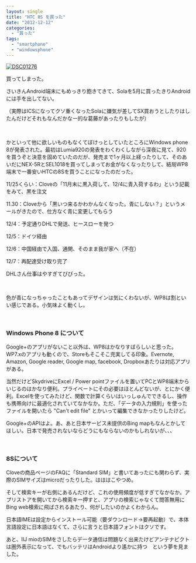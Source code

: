 ```yaml
---
layout: single
title: "HTC 8S を買った"
date: "2012-12-12"
categories: 
  - "買った"
tags: 
  - "smartphone"
  - "windowsphone"
---
```


[![DSC01276](https://blog.naotaco.com/assets/images/posts/2012/12/DSC01276.jpg)](https://blog.naotaco.com/assets/images/posts/2012/12/DSC01276.jpg)

買ってしまった。

さいきんAndroid端末にもめっきり飽きてきて、Solaを5月に買ったきりAndroidには手を出してない。

（実際はICSになってクソ重くなったSolaに嫌気が差してSX買おうとしたりはしたんだけどそれもなんだかなー的な葛藤があったりもしたが）

 

かといって他に欲しいものもなくてぼけっとしていたところにWindows phone 8が発表された。最初はLumia920の発表をわくわくしながら深夜に見て、920を買うぞと決意を固めていたのだが、発売まで1ヶ月以上経ったりして、そのあいだにNEX-5RとSEL1018を買ってしまってお金がなくなったりして、結局WP8端末で一番安いHTCの8Sを買うことになったのだった。

11/25くらい：Cloveの「11月末に黒入荷して、12/4に青入荷するわ」という記載をみて、黒を注文

11.30：Cloveから「黒いつ来るかわかんなくなった。青にしない？」というメールがきたので、仕方なく青に変更してもらう

12/4：予定通りDHLで発送、ヒースローを発つ

12/5：ドイツ経由

12/6：中国経由で入国、通関、そのまま我が家へ（不在）

12/7：再配達受け取り完了

DHLさん仕事はやすぎてびびった。

 

色が青になっちゃったこともあってデザインは気にくわないが、WP8は割といい感じである。小気味よく動くし。

 

### Windows Phone 8 について

Google+のアプリがないこと以外は、WP8はかなりすばらしいと思った。WP7.xのアプリも動くので、Storeもそこそこ充実してる印象。Evernote, Amazon, Google reader, Google map, facebook, Dropboxあたりは対応アプリがある。

当然だけどSkydriveにExcel / Power pointファイルを置いてPCとWP8端末からいじるのはかなり便利。プライベートにその必要はほとんどないが、とにかく便利。Excelを使ってみたけど、関数で計算くらいはいっしゅんでできるし、操作も携帯向けに最適化されていてなかなか。ただ、「データの入力規則」を使ったファイルを開いたら "Can't edit file" とかいって編集できなかったりしたけど。

Google+のAPIはよ。あ、あと日本サービス未提供のBing mapもなんとかしてほしい。日本で発売されないならどうにもならないのかもしれないが、、、

 

### 8Sについて

Cloveの商品ページのFAQに「Standard SIM」と書いてあったにも関わらず、実際のSIMサイズはmicroだったりした。はははこやつめ。

そして検索キーが右側にあるんだけど、これの使用頻度が低すぎてなかなか。アプリストアを開いてから検索キー押すと、アプリの検索じゃなくて問答無用にBing web検索に飛ばされるあたり、何がしたいのかよくわからん。

日本語IMEは設定からインストール可能（要ダウンロード→要再起動）で、本体言語設定に日本語はなくて、さらに言うと日本語フォントはクソです。

あと、IIJ mioのSIMをさしたらデータ通信は問題なく出来たけどアンテナピクトは圏外表示になって、でもバッテリはAndroidより遙かに持つ　という夢を見ました。

